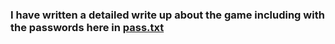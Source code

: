 ### I have written a detailed write up about the game including with the passwords here in [pass.txt](https://github.com/senthil-dot-adhu-idhu/amfoss-tasks/blob/main/task-14/pass.txt)

